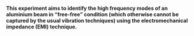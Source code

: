 #### This experiment aims to identify the high frequency modes of an aluminium beam in “free-free” condition (which otherwise cannot be captured by the usual vibration techniques) using the electromechanical impedance (EMI) technique. 
